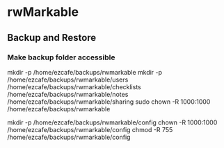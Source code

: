 # rwMarkable

## Backup and Restore

### Make backup folder accessible

mkdir -p /home/ezcafe/backups/rwmarkable
mkdir -p /home/ezcafe/backups/rwmarkable/users /home/ezcafe/backups/rwmarkable/checklists /home/ezcafe/backups/rwmarkable/notes /home/ezcafe/backups/rwmarkable/sharing
sudo chown -R 1000:1000 /home/ezcafe/backups/rwmarkable

mkdir -p /home/ezcafe/backups/rwmarkable/config
chown -R 1000:1000 /home/ezcafe/backups/rwmarkable/config
chmod -R 755 /home/ezcafe/backups/rwmarkable/config